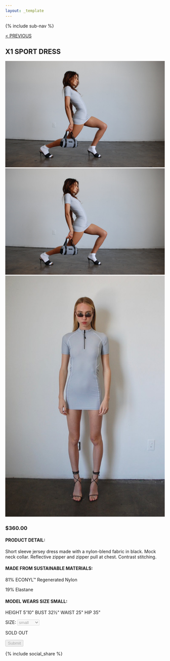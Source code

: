 ```yaml
---
layout: _template
---
```

{% include sub-nav %}

<div>
	<a href="../neon">< PREVIOUS </a>
</div>

## X1 SPORT DRESS

<img src="/_static/grey-1.jpg" alt="grey-1">

<div>
	<img src="/_static/grey-1.jpg" alt="grey-1">
	<img src="/_static/grey-2.jpg" alt="grey-2">
</div>

### $360.00

#### PRODUCT DETAIL:

Short sleeve jersey dress made with a nylon-blend fabric in black. Mock neck collar. Reflective zipper and zipper pull at chest. Contrast stitching.

#### MADE FROM SUSTAINABLE MATERIALS:

81% ECONYL™ Regenerated Nylon

19% Elastane

#### MODEL WEARS SIZE SMALL:

HEIGHT 5'10" BUST 32½" WAIST 25" HIP 35"

<form action="" disable>
	<label for="size">SIZE:</label>
	<select disabled>
		<option value="small">small</option>
		<option value="medium">medium</option>
		<option value="large">large</option>
	</select>
	<p>SOLD OUT</p>
	<input type="submit" disabled>
</form>

{% include social_share %}